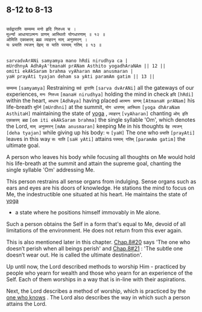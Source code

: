## 8-12 to 8-13


```shloka-sa

सर्वद्वाराणि सम्यम्य मनो हृदि निरुध्य च ।
मूर्ध्न्या आधायाऽत्मनः प्राणम् आस्थितो योगधारणाम् ॥ १२ ॥
ओमिति एकाक्षरम् ब्रह्म व्याहरन् माम् अनुस्मरन् ।
यः प्रयाति त्यजन् देहम् स याति परमाम् गतिम् ॥ १३ ॥

```
```shloka-sa-hk

sarvadvArANi samyamya mano hRdi nirudhya ca |
mUrdhnyA AdhAyA'tmanaH prANam Asthito yogadhAraNAm || 12 ||
omiti ekAkSaram brahma vyAharan mAm anusmaran |
yaH prayAti tyajan deham sa yAti paramAm gatim || 13 ||

```
`सम्यम्य` `[samyamya]` Restraining `सर्व द्वाराणि` `[sarva dvArANi]` all the gateways of our experiences, `मनः निरुध्य` `[manaH nirudhya]` holding the mind in check `हृदि` `[hRdi]` within the heart, `आधाय` `[AdhAya]` having placed `आत्मनः प्राणम्` `[AtmanaH prANam]` his life-breath `मूर्ध्नि` `[mUrdhni]` at the summit, `योग धारणम् आस्थितः` `[yoga dhAraNam AsthitaH]` maintaining the state of 
[yoga](yoga_state_of_being)
, `व्याहरन्` `[vyAharan]` chanting `ओम् इति एकाक्षरम् ब्रह्म` `[om iti ekAkSaram brahma]` the single syllable 'Om', which denotes the Lord, `माम् अनुस्मरन्` `[mAm anusmaran]` keeping Me in his thoughts `देह त्यजन्` `[deha tyajan]` while giving up his body: `यः` `[yaH]` The one who `प्रयाति` `[prayAti]` leaves in this way `सः याति` `[saH yAti]` attains `परमाम् गतिम्` `[paramAm gatim]` the ultimate goal.

A person who leaves his body while focusing all thoughts on Me would hold his life-breath at the summit and attain the supreme goal, chanting the single syllable 'Om' addressing Me.

This person restrains all sense organs from indulging. Sense organs such as ears and eyes are his doors of knowledge. He stations the mind to focus on Me, the indestructible one situated at his heart. He maintains the state of 
[yoga](yoga_state_of_being)
 - a state where he positions himself immovably in Me alone. 

Such a person obtains the Self in a form that's equal to Me, devoid of all limitations of the environment. He does not return from this ever again. 

This is also mentioned later in this chapter. 
[Chap.8#20](_20-21)
 says 'The one who doesn’t perish when all beings perish' and 
[Chap.8#21](_20-21)
: 'The subtle one doesn’t wear out. He is called the ultimate destination'.

Up until now, the Lord described methods to worship Him - practiced by people who yearn for wealth and those who yearn for an experience of the Self. Each of them worships in a way that is in-line with their aspirations. 

Next, the Lord describes a method of worship, which is practiced by the 
[one who knows](jnAnI)
. The Lord also describes the way in which such a person attains the Lord.


